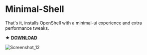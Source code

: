 # Minimal-Shell
That's it, installs OpenShell with a minimal-ui experience and extra performance tweaks.

★ [**DOWNLOAD**](https://github.com/gzmatte/Minimal-Shell/releases/download/1/Minimal-OpenShell.bat)

![Screenshot_12](https://github.com/gzmatte/Minimal-Shell/assets/117684932/5447cbff-2dba-47b5-8a6e-8c5f2f0cdff0)
